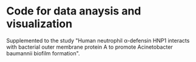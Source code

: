# Code for data anaysis and visualization
Supplemented to the study "Human neutrophil α-defensin HNP1 interacts with bacterial outer membrane protein A to promote Acinetobacter baumannii biofilm formation".
